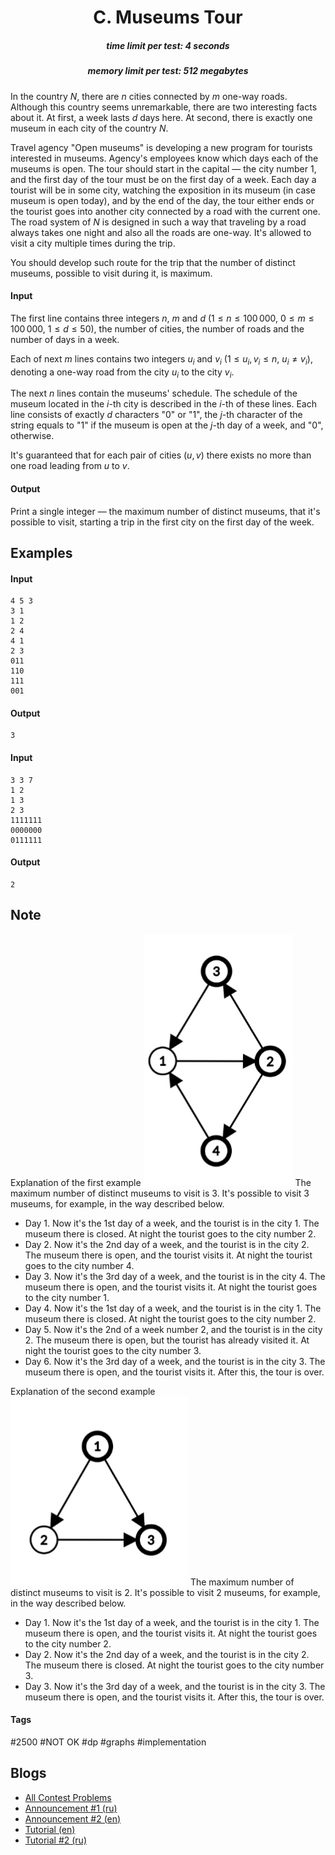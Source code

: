 <h1 style='text-align: center;'> C. Museums Tour</h1>

<h5 style='text-align: center;'>time limit per test: 4 seconds</h5>
<h5 style='text-align: center;'>memory limit per test: 512 megabytes</h5>

In the country $N$, there are $n$ cities connected by $m$ one-way roads. Although this country seems unremarkable, there are two interesting facts about it. At first, a week lasts $d$ days here. At second, there is exactly one museum in each city of the country $N$.

Travel agency "Open museums" is developing a new program for tourists interested in museums. Agency's employees know which days each of the museums is open. The tour should start in the capital — the city number $1$, and the first day of the tour must be on the first day of a week. Each day a tourist will be in some city, watching the exposition in its museum (in case museum is open today), and by the end of the day, the tour either ends or the tourist goes into another city connected by a road with the current one. The road system of $N$ is designed in such a way that traveling by a road always takes one night and also all the roads are one-way. It's allowed to visit a city multiple times during the trip.

You should develop such route for the trip that the number of distinct museums, possible to visit during it, is maximum.

#### Input

The first line contains three integers $n$, $m$ and $d$ ($1 \leq n \leq 100\,000$, $0 \leq m \leq 100\,000$, $1 \leq d \leq 50$), the number of cities, the number of roads and the number of days in a week.

Each of next $m$ lines contains two integers $u_i$ and $v_i$ ($1 \le u_i, v_i \le n$, $u_i \ne v_i$), denoting a one-way road from the city $u_i$ to the city $v_i$.

The next $n$ lines contain the museums' schedule. The schedule of the museum located in the $i$-th city is described in the $i$-th of these lines. Each line consists of exactly $d$ characters "0" or "1", the $j$-th character of the string equals to "1" if the museum is open at the $j$-th day of a week, and "0", otherwise.

It's guaranteed that for each pair of cities $(u, v)$ there exists no more than one road leading from $u$ to $v$.

#### Output

Print a single integer — the maximum number of distinct museums, that it's possible to visit, starting a trip in the first city on the first day of the week.

## Examples

#### Input


```text
4 5 3
3 1
1 2
2 4
4 1
2 3
011
110
111
001
```
#### Output


```text
3
```
#### Input


```text
3 3 7
1 2
1 3
2 3
1111111
0000000
0111111
```
#### Output


```text
2
```
## Note

 Explanation of the first example ![](images/380a846627c2d7ee76f85b07da5890b1086ff214.png) The maximum number of distinct museums to visit is $3$. It's possible to visit $3$ museums, for example, in the way described below.

 

* Day 1. Now it's the 1st day of a week, and the tourist is in the city $1$. The museum there is closed. At night the tourist goes to the city number $2$.
* Day 2. Now it's the 2nd day of a week, and the tourist is in the city $2$. The museum there is open, and the tourist visits it. At night the tourist goes to the city number $4$.
* Day 3. Now it's the 3rd day of a week, and the tourist is in the city $4$. The museum there is open, and the tourist visits it. At night the tourist goes to the city number $1$.
* Day 4. Now it's the 1st day of a week, and the tourist is in the city $1$. The museum there is closed. At night the tourist goes to the city number $2$.
* Day 5. Now it's the 2nd of a week number $2$, and the tourist is in the city $2$. The museum there is open, but the tourist has already visited it. At night the tourist goes to the city number $3$.
* Day 6. Now it's the 3rd day of a week, and the tourist is in the city $3$. The museum there is open, and the tourist visits it. After this, the tour is over.

 Explanation of the second example ![](images/10105025ca3964646c032c372e8edf1325daa755.png) The maximum number of distinct museums to visit is $2$. It's possible to visit $2$ museums, for example, in the way described below.

 

* Day 1. Now it's the 1st day of a week, and the tourist is in the city $1$. The museum there is open, and the tourist visits it. At night the tourist goes to the city number $2$.
* Day 2. Now it's the 2nd day of a week, and the tourist is in the city $2$. The museum there is closed. At night the tourist goes to the city number $3$.
* Day 3. Now it's the 3rd day of a week, and the tourist is in the city $3$. The museum there is open, and the tourist visits it. After this, the tour is over.


#### Tags 

#2500 #NOT OK #dp #graphs #implementation 

## Blogs
- [All Contest Problems](../Codeforces_Round_545_(Div._1).md)
- [Announcement #1 (ru)](../blogs/Announcement_1_(ru).md)
- [Announcement #2 (en)](../blogs/Announcement_2_(en).md)
- [Tutorial (en)](../blogs/Tutorial_(en).md)
- [Tutorial #2 (ru)](../blogs/Tutorial_2_(ru).md)
